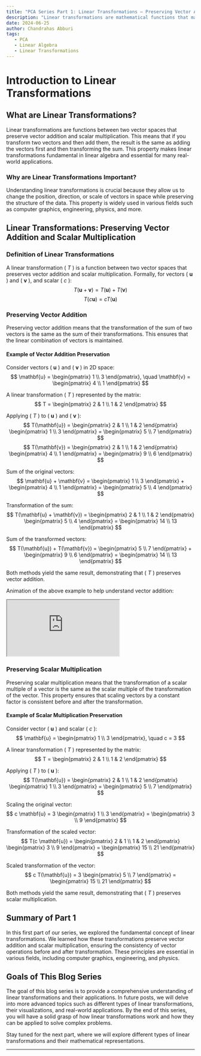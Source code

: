 ```yaml
---
title: "PCA Series Part 1: Linear Transformations – Preserving Vector Addition and Scalar Multiplication"
description: "Linear transformations are mathematical functions that map vectors to vectors while preserving the operations of vector addition and scalar multiplication. They play a fundamental role in linear algebra and are essential for understanding many data analysis techniques, including Principal Component Analysis (PCA)."
date: 2024-06-25
author: Chandrahas Abburi
tags:
   - PCA
   - Linear Algebra
   - Linear Transformations
---
```



# Introduction to Linear Transformations

## What are Linear Transformations?

Linear transformations are functions between two vector spaces that preserve vector addition and scalar multiplication. This means that if you transform two vectors and then add them, the result is the same as adding the vectors first and then transforming the sum. This property makes linear transformations fundamental in linear algebra and essential for many real-world applications.

### Why are Linear Transformations Important?

Understanding linear transformations is crucial because they allow us to change the position, direction, or scale of vectors in space while preserving the structure of the data. This property is widely used in various fields such as computer graphics, engineering, physics, and more.

## Linear Transformations: Preserving Vector Addition and Scalar Multiplication

### Definition of Linear Transformations

A linear transformation \( $T$ \) is a function between two vector spaces that preserves vector addition and scalar multiplication. Formally, for vectors \( $\mathbf{u}$ \) and \( $\mathbf{v}$ \), and scalar \( $c$ \):
$$
T(\mathbf{u} + \mathbf{v}) = T(\mathbf{u}) + T(\mathbf{v})
$$
$$
T(c \mathbf{u}) = c T(\mathbf{u})
$$

### Preserving Vector Addition

Preserving vector addition means that the transformation of the sum of two vectors is the same as the sum of their transformations. This ensures that the linear combination of vectors is maintained.

#### Example of Vector Addition Preservation

Consider vectors \( $\mathbf{u}$ \) and \( $\mathbf{v}$ \) in 2D space:
$$
\mathbf{u} = \begin{pmatrix} 1 \\ 3 \end{pmatrix}, \quad \mathbf{v} = \begin{pmatrix} 4 \\ 1 \end{pmatrix}
$$

A linear transformation \( $T$ \) represented by the matrix:
$$
T = \begin{pmatrix} 2 & 1 \\ 1 & 2 \end{pmatrix}
$$

Applying \( $T$ \) to \( $\mathbf{u}$ \) and \( $\mathbf{v}$ \):
$$
T(\mathbf{u}) = \begin{pmatrix} 2 & 1 \\ 1 & 2 \end{pmatrix} \begin{pmatrix} 1 \\ 3 \end{pmatrix} = \begin{pmatrix} 5 \\ 7 \end{pmatrix}
$$
$$
T(\mathbf{v}) = \begin{pmatrix} 2 & 1 \\ 1 & 2 \end{pmatrix} \begin{pmatrix} 4 \\ 1 \end{pmatrix} = \begin{pmatrix} 9 \\ 6 \end{pmatrix}
$$

Sum of the original vectors:
$$
\mathbf{u} + \mathbf{v} = \begin{pmatrix} 1 \\ 3 \end{pmatrix} + \begin{pmatrix} 4 \\ 1 \end{pmatrix} = \begin{pmatrix} 5 \\ 4 \end{pmatrix}
$$

Transformation of the sum:
$$
T(\mathbf{u} + \mathbf{v}) = \begin{pmatrix} 2 & 1 \\ 1 & 2 \end{pmatrix} \begin{pmatrix} 5 \\ 4 \end{pmatrix} = \begin{pmatrix} 14 \\ 13 \end{pmatrix}
$$

Sum of the transformed vectors:
$$
T(\mathbf{u}) + T(\mathbf{v}) = \begin{pmatrix} 5 \\ 7 \end{pmatrix} + \begin{pmatrix} 9 \\ 6 \end{pmatrix} = \begin{pmatrix} 14 \\ 13 \end{pmatrix}
$$

Both methods yield the same result, demonstrating that \( $T$ \) preserves vector addition.

Animation of the above example to help understand vector addition:

<div class="responsive-video-container">
   <iframe src="https://drive.google.com/file/d/1-GSqTrfapAG1qn3HBEEjW35ai7Ob6WCI/preview" allow="autoplay" class="responsive-iframe"></iframe>
</div>

### Preserving Scalar Multiplication

Preserving scalar multiplication means that the transformation of a scalar multiple of a vector is the same as the scalar multiple of the transformation of the vector. This property ensures that scaling vectors by a constant factor is consistent before and after the transformation.

#### Example of Scalar Multiplication Preservation

Consider vector \( $\mathbf{u}$ \) and scalar \( $c$ \):
$$
\mathbf{u} = \begin{pmatrix} 1 \\ 3 \end{pmatrix}, \quad c = 3
$$

A linear transformation \( $T$ \) represented by the matrix:
$$
T = \begin{pmatrix} 2 & 1 \\ 1 & 2 \end{pmatrix}
$$

Applying \( $T$ \) to \( $\mathbf{u}$ \):
$$
T(\mathbf{u}) = \begin{pmatrix} 2 & 1 \\ 1 & 2 \end{pmatrix} \begin{pmatrix} 1 \\ 3 \end{pmatrix} = \begin{pmatrix} 5 \\ 7 \end{pmatrix}
$$

Scaling the original vector:
$$
c \mathbf{u} = 3 \begin{pmatrix} 1 \\ 3 \end{pmatrix} = \begin{pmatrix} 3 \\ 9 \end{pmatrix}
$$

Transformation of the scaled vector:
$$
T(c \mathbf{u}) = \begin{pmatrix} 2 & 1 \\ 1 & 2 \end{pmatrix} \begin{pmatrix} 3 \\ 9 \end{pmatrix} = \begin{pmatrix} 15 \\ 21 \end{pmatrix}
$$

Scaled transformation of the vector:
$$
c T(\mathbf{u}) = 3 \begin{pmatrix} 5 \\ 7 \end{pmatrix} = \begin{pmatrix} 15 \\ 21 \end{pmatrix}
$$

Both methods yield the same result, demonstrating that \( $T$ \) preserves scalar multiplication.

## Summary of Part 1

In this first part of our series, we explored the fundamental concept of linear transformations. We learned how these transformations preserve vector addition and scalar multiplication, ensuring the consistency of vector operations before and after transformation. These principles are essential in various fields, including computer graphics, engineering, and physics.

## Goals of This Blog Series

The goal of this blog series is to provide a comprehensive understanding of linear transformations and their applications. In future posts, we will delve into more advanced topics such as different types of linear transformations, their visualizations, and real-world applications. By the end of this series, you will have a solid grasp of how linear transformations work and how they can be applied to solve complex problems.

Stay tuned for the next part, where we will explore different types of linear transformations and their mathematical representations.

---
